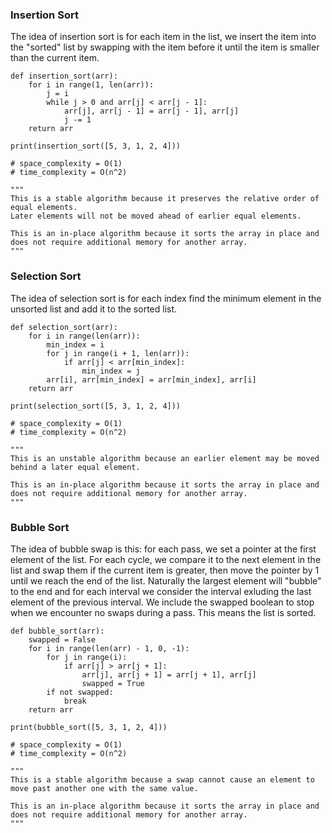 ### Insertion Sort


The idea of insertion sort is for each item in the list, we insert the item into the "sorted" list by swapping with the item before it until the item is smaller than the current item.

```other
def insertion_sort(arr):
    for i in range(1, len(arr)):
        j = i
        while j > 0 and arr[j] < arr[j - 1]:
            arr[j], arr[j - 1] = arr[j - 1], arr[j]
            j -= 1
    return arr

print(insertion_sort([5, 3, 1, 2, 4]))

# space_complexity = O(1)
# time_complexity = O(n^2)

"""
This is a stable algorithm because it preserves the relative order of equal elements. 
Later elements will not be moved ahead of earlier equal elements.

This is an in-place algorithm because it sorts the array in place and does not require additional memory for another array.
"""
```


### Selection Sort


The idea of selection sort is for each index find the minimum element in the unsorted list and add it to the sorted list.

```other
def selection_sort(arr):
    for i in range(len(arr)):
        min_index = i
        for j in range(i + 1, len(arr)):
            if arr[j] < arr[min_index]:
                min_index = j
        arr[i], arr[min_index] = arr[min_index], arr[i]
    return arr

print(selection_sort([5, 3, 1, 2, 4]))

# space_complexity = O(1)
# time_complexity = O(n^2)

"""
This is an unstable algorithm because an earlier element may be moved behind a later equal element.

This is an in-place algorithm because it sorts the array in place and does not require additional memory for another array.
"""
```


### Bubble Sort


The idea of bubble swap is this: for each pass, we set a pointer at the first element of the list. For each cycle, we compare it to the next element in the list and swap them if the current item is greater, then move the pointer by 1 until we reach the end of the list. Naturally the largest element will "bubble" to the end and for each interval we consider the interval exluding the last element of the previous interval. We include the swapped boolean to stop when we encounter no swaps during a pass. This means the list is sorted.

```other
def bubble_sort(arr):
    swapped = False
    for i in range(len(arr) - 1, 0, -1):
        for j in range(i):
            if arr[j] > arr[j + 1]:
                arr[j], arr[j + 1] = arr[j + 1], arr[j]
                swapped = True
        if not swapped:
            break
    return arr

print(bubble_sort([5, 3, 1, 2, 4]))

# space_complexity = O(1)
# time_complexity = O(n^2)

"""
This is a stable algorithm because a swap cannot cause an element to move past another one with the same value.

This is an in-place algorithm because it sorts the array in place and does not require additional memory for another array.
"""
```


